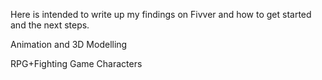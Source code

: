 Here is intended to write up my findings on Fivver and how to get started and the next steps.

Animation and 3D Modelling

RPG+Fighting Game Characters